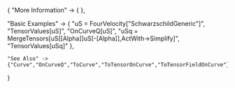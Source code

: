 {
  "More Information" -> {
  },

  "Basic Examples" -> {
      "uS = FourVelocity[\"SchwarzschildGeneric\"]",
      "TensorValues[uS]",
      "OnCurveQ[uS]",
      "uSq = MergeTensors[uS[\[Alpha]]uS[-\[Alpha]],ActWith->Simplify]",
      "TensorValues[uSq]"
    },

    "See Also" ->
    {"Curve","OnCurveQ","ToCurve","ToTensorOnCurve","ToTensorFieldOnCurve"}

}
